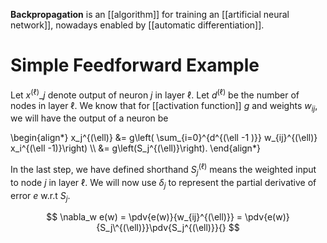**Backpropagation** is an [[algorithm]] for training an [[artificial neural network]], nowadays enabled by [[automatic differentiation]].

# Simple Feedforward Example

Let $x^{(\ell)}\_j$ denote output of neuron $j$ in layer $\ell$. Let $d^{(\ell)}$ be the number of nodes in layer $\ell$. We know that for [[activation function]] $g$ and weights $w_{ij}$, we will have the output of a neuron be

\begin{align\*}
x_j^{(\ell)} &= g\left( \sum_{i=0}\^{d^{(\ell -1 )}} w_{ij}^{(\ell)} x_i^{(\ell -1)}\right) \\\\
&= g\left(S_j^{(\ell)}\right).
\end{align\*}

In the last step, we have defined shorthand $S_j^{(\ell)}$ means the weighted input to node $j$ in layer $\ell$. We will now use $\delta_j$ to represent the partial derivative of error $e$ w.r.t $S_j$.

$$
\nabla_w e(w) = \pdv{e(w)}{w_{ij}^{(\ell)}} = \pdv{e(w)}{S_j\^{(\ell)}}\pdv{S_j^{(\ell)}}{}
$$